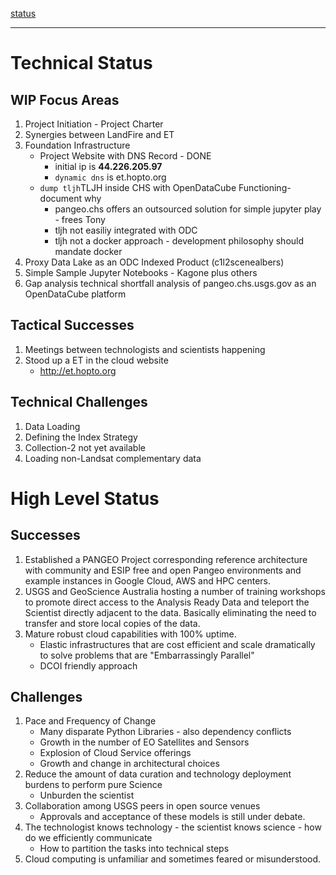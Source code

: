 <u>status</u>

---

# Technical Status

## WIP Focus Areas
1. Project Initiation - Project Charter
2. Synergies between LandFire and ET
3. Foundation Infrastructure
	- Project Website with DNS Record - DONE
		- initial ip is **44.226.205.97**
		- ```dynamic dns``` is et.hopto.org
	- ```dump tljh```TLJH inside CHS with OpenDataCube Functioning- document why
		- pangeo.chs offers an outsourced solution for simple jupyter play - frees Tony
		- tljh not easiliy integrated with ODC
		- tljh not a docker approach - development philosophy should mandate docker
4. Proxy Data Lake as an ODC Indexed Product (c1l2scenealbers)
5. Simple Sample Jupyter Notebooks - Kagone plus others
6. Gap analysis technical shortfall analysis of pangeo.chs.usgs.gov as an OpenDataCube platform

## Tactical Successes
1. Meetings between technologists and scientists happening
2. Stood up a ET in the cloud website
	- http://et.hopto.org

## Technical Challenges
1. Data Loading
2. Defining the Index Strategy
3. Collection-2 not yet available
4. Loading non-Landsat complementary data


# High Level Status

## Successes

1. Established a PANGEO Project corresponding reference architecture with community and ESIP free and open Pangeo environments and example instances in Google Cloud, AWS and HPC centers.
2. USGS and GeoScience Australia hosting a number of training workshops to promote direct access to the Analysis Ready Data and teleport the Scientist directly adjacent to the data. Basically eliminating the need to transfer and store local copies of the data. 
3. Mature robust cloud capabilities with 100% uptime.
	- Elastic infrastructures that are cost efficient and scale dramatically to solve problems that are "Embarrassingly Parallel"
	- DCOI friendly approach

## Challenges

1. Pace and Frequency of Change
	- Many disparate Python Libraries - also dependency conflicts
	- Growth in the number of EO Satellites and Sensors
	- Explosion of Cloud Service offerings
	- Growth and change in architectural choices
2. Reduce the amount of data curation and technology deployment burdens to perform pure Science
	- Unburden the scientist
3. Collaboration among USGS peers in open source venues
	- Approvals and acceptance of these models is still under debate.
4. The technologist knows technology - the scientist knows science - how do we efficiently communicate
	- How to partition the tasks into technical steps
5. Cloud computing is unfamiliar and sometimes feared or misunderstood.
